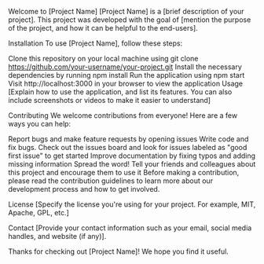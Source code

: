 Welcome to [Project Name]
[Project Name] is a [brief description of your project]. This project was developed with the goal of [mention the purpose of the project, and how it can be helpful to the end-users].

Installation
To use [Project Name], follow these steps:

Clone this repository on your local machine using git clone https://github.com/your-username/your-project.git
Install the necessary dependencies by running npm install
Run the application using npm start
Visit http://localhost:3000 in your browser to view the application
Usage
[Explain how to use the application, and list its features. You can also include screenshots or videos to make it easier to understand]

Contributing
We welcome contributions from everyone! Here are a few ways you can help:

Report bugs and make feature requests by opening issues
Write code and fix bugs. Check out the issues board and look for issues labeled as "good first issue" to get started
Improve documentation by fixing typos and adding missing information
Spread the word! Tell your friends and colleagues about this project and encourage them to use it
Before making a contribution, please read the contribution guidelines to learn more about our development process and how to get involved.

License
[Specify the license you're using for your project. For example, MIT, Apache, GPL, etc.]

Contact
[Provide your contact information such as your email, social media handles, and website (if any)].

Thanks for checking out [Project Name]! We hope you find it useful.

